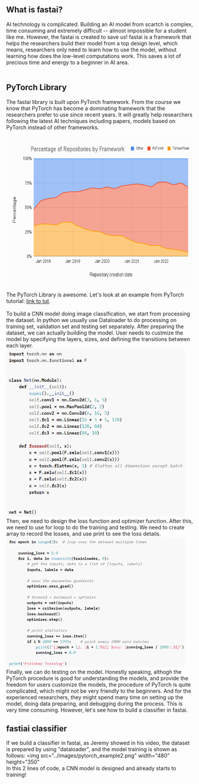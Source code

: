 ## What is fastai?
AI technology is complicated. Building an AI model from scartch is complex, time consuming and extremely difficult -- almost impossible for a student like me. However, the fastai is created to save us! fastai is a framework that helps the researchers build their model from a top design level, which means, researchers only need to learn how to use the model, without learning how does the low-level computations work. This saves a lot of precious time and energy to a beginner in AI area.<br><br>
## PyTorch Library
The fastai library is built upon PyTorch framework. From the course we know that PyTorch has become a dominating framework that the researchers prefer to use since recent years. It will greatly help researchers following the latest AI techniques including papers, models based on PyTorch instead of other frameworks.

<img src="../images/pytorchvstensorflow.png" width="700" height="400">

The PyTorch Library is awesome. Let's look at an example from PyTorch tutorial:
[link to tut](https://pytorch.org/tutorials/beginner/blitz/cifar10_tutorial.html).
<br><br>
To build a CNN model doing image classification, we start from processing the dataset. In python we usually use Dataloader to do processing on training set, validation set and testing set separately. After preparing the dataset, we can actually building the model. User needs to custmize the model by specifying the layers, sizes, and defining the transitions between each layer.<br>
<img src="../images/pytorch_example.png" width="480" height="450">
<br>
Then, we need to design the loss function and optimizer function. After this, we need to use for loop to do the training and testing. We need to create array to record the losses, and use print to see the loss details.<br>
<img src="../images/pytorch_example2.png" width="480" height="350">
<br>
Finally, we can do testing on the model. Honestly speaking, althogh the PyTorch procedure is good for understanding the models, and provide the freedom for users customize the models, the procedure of PyTorch is quite complicated, which might not be very friendly to the beginners. And for the experienced researchers, they might spend many time on setting up the model, doing data preparing, and debugging during the process. This is very time consuming. However, let's see how to build a classifier in fastai.<br>
## fastiai classifier
If we build a classifier in fastai, as Jeremy showed in his video, the dataset is prepared by using "dataloader", and the model training is shown as follows:
<img src="../images/pytorch_example2.png" width="480" height="350"
<br>
In this 2 lines of code, a CNN model is designed and already starts to training!


